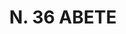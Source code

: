 ---
title: "N. 36 ABETE"
plant-name: "N. 36"
plant-number: "036"
plant-xml: "/assets/xml/plant036.xml"
plant-title: "N. 36 ABETE"
plant-taxon-link: "http://www.worldfloraonline.org/taxon/wfo-0000510976"
plant-taxon-link: "[Abies alba Mill.]"
layout: single-xml
---